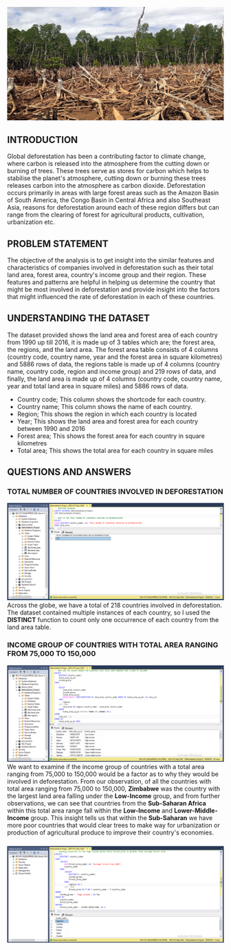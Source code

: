 ![](Deforestation.jpg)
## INTRODUCTION
Global deforestation has been a contributing factor to climate change, where carbon is released into the atmosphere from the cutting down or burning of trees. These trees serve as stores for carbon which helps to stabilise the planet's atmosphere, cutting down or burning these trees releases carbon into the atmosphere as carbon dioxide. Deforestation occurs primarily in areas with large forest areas such as the Amazon Basin of South America, the Congo Basin in Central Africa and also Southeast Asia, reasons for deforestation around each of these region differs but can range from the clearing of forest for agricultural products, cultivation, urbanization etc. 
## PROBLEM STATEMENT
The objective of the analysis is to get insight into the similar features and characteristics of companies involved in deforestation such as their total land area, forest area, country's income group and their region. These features and patterns are helpful in helping us determine the country that might be most involved in deforestation and provide insight into the factors that might influenced the rate of deforestation in each of these countries.
## UNDERSTANDING THE DATASET 
The dataset provided shows the land area and forest area of each country from 1990 up till 2016, it is made up of 3 tables which are; the forest area, the regions, and the land area. The forest area table consists of 4 columns (country code, country name, year and the forest area in square kilometres) and 5886 rows of data, the regions table is made up of 4 columns (country name, country code, region and income group) and 219 rows of data, and finally, the land area is made up of 4 columns (country code, country name, year and total land area in square miles) and 5886 rows of data.
- Country code; This column shows the shortcode for each country.
- Country name; This column shows the name of each country.
- Region; This shows the region in which each country is located
- Year; This shows the land area and forest area for each country between 1990 and 2016
- Forest area; This shows the forest area for each country in square kilometres
- Total area; This shows the total area for each country in square miles
## QUESTIONS AND ANSWERS
### TOTAL NUMBER OF COUNTRIES INVOLVED IN DEFORESTATION
![](1_number_of_countries.png)
Across the globe, we have a total of 218 countries involved in deforestation. The dataset contained multiple instances of each country, so I used the **DISTINCT** function to count only one occurrence of each country from the land area table.
### INCOME GROUP OF COUNTRIES WITH TOTAL AREA RANGING FROM 75,000 TO 150,000
![](2_income_group.png)
We want to examine if the income group of countries with a total area ranging from 75,000 to 150,000 would be a factor as to why they would be involved in deforestation. From our observation, of all the countries with total area ranging from 75,000 to 150,000, **Zimbabwe** was the country with the largest land area falling under the **Low-Income** group, and from further observations, we can see that countries from the **Sub-Saharan Africa** within this total area range fall within the **Low-Income** and **Lower-Middle-Income** group. This insight tells us that within the **Sub-Saharan** we have more poor countries that would clear trees to make way for urbanization or production of agricultural produce to improve their country's economies.
### 
![](3_countries_with_forest_area.png)
